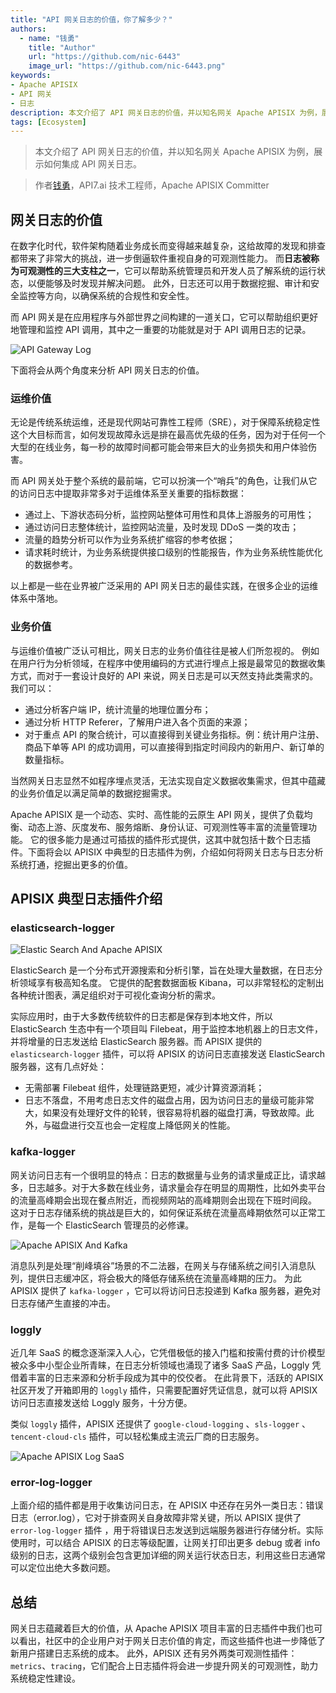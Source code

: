 ```yaml
---
title: "API 网关日志的价值，你了解多少？"
authors:
  - name: "钱勇"
    title: "Author"
    url: "https://github.com/nic-6443"
    image_url: "https://github.com/nic-6443.png"
keywords: 
- Apache APISIX
- API 网关
- 日志
description: 本文介绍了 API 网关日志的价值，并以知名网关 Apache APISIX 为例，展示如何集成 API 网关日志。
tags: [Ecosystem]
---
```


> 本文介绍了 API 网关日志的价值，并以知名网关 Apache APISIX 为例，展示如何集成 API 网关日志。

<!--truncate-->

> 作者[钱勇](https://github.com/nic-6443)，API7.ai 技术工程师，Apache APISIX Committer

## 网关日志的价值

在数字化时代，软件架构随着业务成长而变得越来越复杂，这给故障的发现和排查都带来了非常大的挑战，进一步倒逼软件重视自身的可观测性能力。
而**日志被称为可观测性的三大支柱之一**，它可以帮助系统管理员和开发人员了解系统的运行状态，以便能够及时发现并解决问题。
此外，日志还可以用于数据挖掘、审计和安全监控等方向，以确保系统的合规性和安全性。

而 API 网关是在应用程序与外部世界之间构建的一道关口，它可以帮助组织更好地管理和监控 API 调用，其中之一重要的功能就是对于 API 调用日志的记录。

![API Gateway Log](https://static.apiseven.com/uploads/2023/01/29/q5vt6NM5_api-gateway-log.png)

下面将会从两个角度来分析 API 网关日志的价值。

### 运维价值

无论是传统系统运维，还是现代网站可靠性工程师（SRE），对于保障系统稳定性这个大目标而言，如何发现故障永远是排在最高优先级的任务，因为对于任何一个大型的在线业务，每一秒的故障时间都可能会带来巨大的业务损失和用户体验伤害。

而 API 网关处于整个系统的最前端，它可以扮演一个“哨兵”的角色，让我们从它的访问日志中提取非常多对于运维体系至关重要的指标数据：

- 通过上、下游状态码分析，监控网站整体可用性和具体上游服务的可用性；
- 通过访问日志整体统计，监控网站流量，及时发现 DDoS 一类的攻击；
- 流量的趋势分析可以作为业务系统扩缩容的参考依据；
- 请求耗时统计，为业务系统提供接口级别的性能报告，作为业务系统性能优化的数据参考。

以上都是一些在业界被广泛采用的 API 网关日志的最佳实践，在很多企业的运维体系中落地。

### 业务价值

与运维价值被广泛认可相比，网关日志的业务价值往往是被人们所忽视的。
例如在用户行为分析领域，在程序中使用编码的方式进行埋点上报是最常见的数据收集方式，而对于一套设计良好的 API 来说，网关日志是可以天然支持此类需求的。我们可以：

- 通过分析客户端 IP，统计流量的地理位置分布；
- 通过分析 HTTP Referer，了解用户进入各个页面的来源；
- 对于重点 API 的聚合统计，可以直接得到关键业务指标。例：统计用户注册、商品下单等 API 的成功调用，可以直接得到指定时间段内的新用户、新订单的数量指标。

当然网关日志显然不如程序埋点灵活，无法实现自定义数据收集需求，但其中蕴藏的业务价值足以满足简单的数据挖掘需求。

Apache APISIX 是一个动态、实时、高性能的云原生 API 网关，提供了负载均衡、动态上游、灰度发布、服务熔断、身份认证、可观测性等丰富的流量管理功能。
它的很多能力是通过可插拔的插件形式提供，这其中就包括十数个日志插件。下面将会以 APISIX 中典型的日志插件为例，介绍如何将网关日志与日志分析系统打通，挖掘出更多的价值。

## APISIX 典型日志插件介绍

### elasticsearch-logger

![Elastic Search And Apache APISIX](https://static.apiseven.com/uploads/2023/01/29/0qU8RQOO_elastic-apisix.png)

ElasticSearch 是一个分布式开源搜索和分析引擎，旨在处理大量数据，在日志分析领域享有极高知名度。
它提供的配套数据面板 Kibana，可以非常轻松的定制出各种统计图表，满足组织对于可视化查询分析的需求。

实际应用时，由于大多数传统软件的日志都是保存到本地文件，所以 ElasticSearch 生态中有一个项目叫 Filebeat，用于监控本地机器上的日志文件，并将增量的日志发送给 ElasticSearch 服务器。而 APISIX 提供的 `elasticsearch-logger` 插件，可以将 APISIX 的访问日志直接发送 ElasticSearch 服务器，这有几点好处：

- 无需部署 Filebeat 组件，处理链路更短，减少计算资源消耗；
- 日志不落盘，不用考虑日志文件的磁盘占用，因为访问日志的量级可能非常大，如果没有处理好文件的轮转，很容易将机器的磁盘打满，导致故障。此外，与磁盘进行交互也会一定程度上降低网关的性能。

### kafka-logger

网关访问日志有一个很明显的特点：日志的数据量与业务的请求量成正比，请求越多，日志越多。对于大多数在线业务，请求量会存在明显的周期性，比如外卖平台的流量高峰期会出现在餐点附近，而视频网站的高峰期则会出现在下班时间段。
这对于日志存储系统的挑战是巨大的，如何保证系统在流量高峰期依然可以正常工作，是每一个 ElasticSearch 管理员的必修课。

![Apache APISIX And Kafka](https://static.apiseven.com/uploads/2023/01/29/aNv4oh2Q_apisix-kafka-es.png)

消息队列是处理“削峰填谷”场景的不二法器，在网关与存储系统之间引入消息队列，提供日志缓冲区，将会极大的降低存储系统在流量高峰期的压力。
为此 APISIX 提供了 `kafka-logger` ，它可以将访问日志投递到 Kafka 服务器，避免对日志存储产生直接的冲击。

### loggly

近几年 SaaS 的概念逐渐深入人心，它凭借极低的接入门槛和按需付费的计价模型被众多中小型企业所青睐，在日志分析领域也涌现了诸多 SaaS 产品，Loggly 凭借着丰富的日志来源和分析手段成为其中的佼佼者。
在此背景下，活跃的 APISIX 社区开发了开箱即用的 `loggly` 插件，只需要配置好凭证信息，就可以将 APISIX 访问日志直接发送给 Loggly 服务，十分方便。

类似 `loggly` 插件，APISIX 还提供了 `google-cloud-logging` 、`sls-logger` 、`tencent-cloud-cls` 插件，可以轻松集成主流云厂商的日志服务。

![Apache APISIX Log SaaS](https://static.apiseven.com/uploads/2023/01/29/LnOhd04T_apisix-log-saas.png)

### error-log-logger

上面介绍的插件都是用于收集访问日志，在 APISIX 中还存在另外一类日志：错误日志（error.log），它对于排查网关自身故障非常关键，所以 APISIX 提供了 `error-log-logger` 插件 ，用于将错误日志发送到远端服务器进行存储分析。实际使用时，可以结合 APISIX 的日志等级配置，让网关打印出更多 debug 或者 info 级别的日志，这两个级别会包含更加详细的网关运行状态日志，利用这些日志通常可以定位出绝大多数问题。

## 总结

网关日志蕴藏着巨大的价值，从 Apache APISIX 项目丰富的日志插件中我们也可以看出，社区中的企业用户对于网关日志价值的肯定，而这些插件也进一步降低了新用户搭建日志系统的成本。
此外，APISIX 还有另外两类可观测性插件：`metrics`、`tracing`，它们配合上日志插件将会进一步提升网关的可观测性，助力系统稳定性建设。

